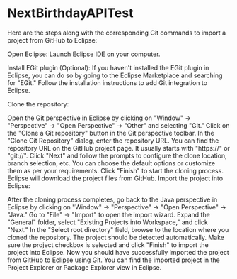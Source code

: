 # NextBirthdayAPITest

Here are the steps along with the corresponding Git commands to import a project from GitHub to Eclipse:

Open Eclipse: Launch Eclipse IDE on your computer.

Install EGit plugin (Optional): If you haven't installed the EGit plugin in Eclipse, you can do so by going to the Eclipse Marketplace and searching for "EGit." Follow the installation instructions to add Git integration to Eclipse.

Clone the repository:

Open the Git perspective in Eclipse by clicking on "Window" -> "Perspective" -> "Open Perspective" -> "Other" and selecting "Git."
Click on the "Clone a Git repository" button in the Git perspective toolbar.
In the "Clone Git Repository" dialog, enter the repository URL. You can find the repository URL on the GitHub project page. It usually starts with "https://" or "git://".
Click "Next" and follow the prompts to configure the clone location, branch selection, etc. You can choose the default options or customize them as per your requirements.
Click "Finish" to start the cloning process. Eclipse will download the project files from GitHub.
Import the project into Eclipse:

After the cloning process completes, go back to the Java perspective in Eclipse by clicking on "Window" -> "Perspective" -> "Open Perspective" -> "Java."
Go to "File" -> "Import" to open the import wizard.
Expand the "General" folder, select "Existing Projects into Workspace," and click "Next."
In the "Select root directory" field, browse to the location where you cloned the repository. The project should be detected automatically.
Make sure the project checkbox is selected and click "Finish" to import the project into Eclipse.
Now you should have successfully imported the project from GitHub to Eclipse using Git. You can find the imported project in the Project Explorer or Package Explorer view in Eclipse.
